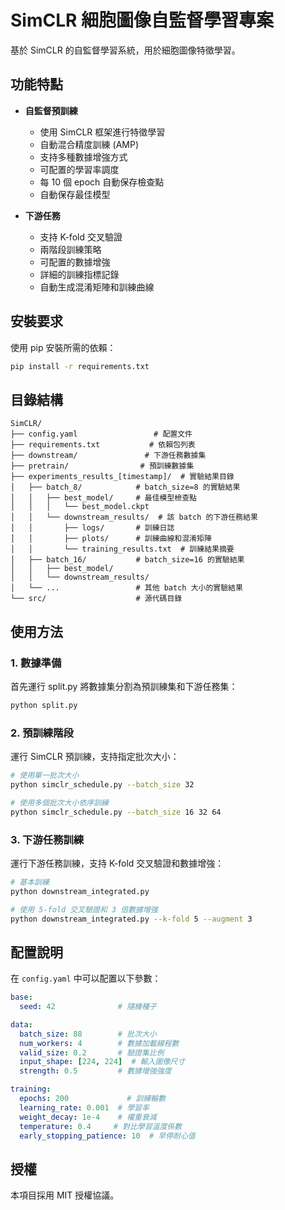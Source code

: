 # SimCLR 細胞圖像自監督學習專案

基於 SimCLR 的自監督學習系統，用於細胞圖像特徵學習。

## 功能特點

- **自監督預訓練**
  - 使用 SimCLR 框架進行特徵學習
  - 自動混合精度訓練 (AMP)
  - 支持多種數據增強方式
  - 可配置的學習率調度
  - 每 10 個 epoch 自動保存檢查點
  - 自動保存最佳模型

- **下游任務**
  - 支持 K-fold 交叉驗證
  - 兩階段訓練策略
  - 可配置的數據增強
  - 詳細的訓練指標記錄
  - 自動生成混淆矩陣和訓練曲線

## 安裝要求

使用 pip 安裝所需的依賴：

```bash
pip install -r requirements.txt
```

## 目錄結構

```
SimCLR/
├── config.yaml                 # 配置文件
├── requirements.txt           # 依賴包列表
├── downstream/               # 下游任務數據集
├── pretrain/                # 預訓練數據集
├── experiments_results_[timestamp]/  # 實驗結果目錄
│   ├── batch_8/            # batch_size=8 的實驗結果
│   │   ├── best_model/     # 最佳模型檢查點
│   │   │   └── best_model.ckpt
│   │   └── downstream_results/  # 該 batch 的下游任務結果
│   │       ├── logs/       # 訓練日誌
│   │       ├── plots/      # 訓練曲線和混淆矩陣
│   │       └── training_results.txt  # 訓練結果摘要
│   ├── batch_16/           # batch_size=16 的實驗結果
│   │   ├── best_model/
│   │   └── downstream_results/
│   └── ...                 # 其他 batch 大小的實驗結果
└── src/                    # 源代碼目錄
```

## 使用方法

### 1. 數據準備

首先運行 split.py 將數據集分割為預訓練集和下游任務集：

```bash
python split.py
```

### 2. 預訓練階段

運行 SimCLR 預訓練，支持指定批次大小：

```bash
# 使用單一批次大小
python simclr_schedule.py --batch_size 32

# 使用多個批次大小依序訓練
python simclr_schedule.py --batch_size 16 32 64
```

### 3. 下游任務訓練

運行下游任務訓練，支持 K-fold 交叉驗證和數據增強：

```bash
# 基本訓練
python downstream_integrated.py

# 使用 5-fold 交叉驗證和 3 倍數據增強
python downstream_integrated.py --k-fold 5 --augment 3
```

## 配置說明

在 `config.yaml` 中可以配置以下參數：

```yaml
base:
  seed: 42              # 隨機種子

data:
  batch_size: 88        # 批次大小
  num_workers: 4        # 數據加載線程數
  valid_size: 0.2       # 驗證集比例
  input_shape: [224, 224]  # 輸入圖像尺寸
  strength: 0.5         # 數據增強強度

training:
  epochs: 200             # 訓練輪數
  learning_rate: 0.001  # 學習率
  weight_decay: 1e-4    # 權重衰減
  temperature: 0.4     # 對比學習溫度係數
  early_stopping_patience: 10  # 早停耐心值
```
## 授權

本項目採用 MIT 授權協議。 